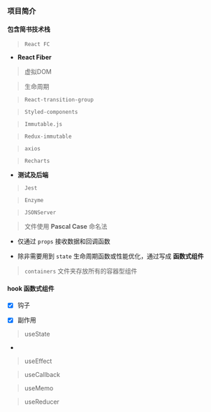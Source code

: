 ### 项目简介

#### 包含简书技术栈

> `React FC`

- **React Fiber**

> 虚拟DOM

> 生命周期

> `React-transition-group`

> `Styled-components`

> `Immutable.js`

> `Redux-immutable`

> `axios`

> `Recharts`

- **测试及后端**

> `Jest`

> `Enzyme`

> `JSONServer`

> 文件使用 **Pascal Case** 命名法

- 仅通过 `props` 接收数据和回调函数

- 除非需要用到 `state` 生命周期函数或性能优化，通过写成 **函数式组件**

> `containers` 文件夹存放所有的容器型组件

#### hook 函数式组件

- [x] 钩子

- [x] 副作用

> useState

- 

> useEffect 

> useCallback

> useMemo

> useReducer